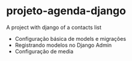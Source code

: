 # projeto-agenda-django
A project with django of  a contacts list

- Configuração básica de models e migrações
- Registrando modelos no Django Admin
- Configuração de media